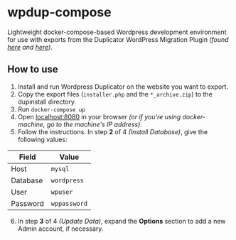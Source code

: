 # wpdup-compose

Lightweight docker-compose-based Wordpress development environment for use with exports from
the Duplicator WordPress Migration Plugin *(found [here](https://wordpress.org/plugins/duplicator/) and [here](https://snapcreek.com/duplicator/))*.

## How to use

1. Install and run Wordpress Duplicator on the website you want to export.
2. Copy the export files (`installer.php` and the `*_archive.zip`) to the dupinstall directory.
3. Run `docker-compose up`
4. Open [localhost:8080](http://localhost:8080/) in your browser *(or if you're using docker-machine, go to the machine's IP address)*.
5. Follow the instructions. In step **2** of 4 *(Install Database)*, give the following values:

| Field    | Value        |
| -------- | ------------ |
| Host     | `mysql`      |
| Database | `wordpress`  |
| User     | `wpuser`     |
| Password | `wppassword` |

6. In step **3** of 4 *(Update Data)*, expand the **Options** section to add a new Admin account, if necessary.
